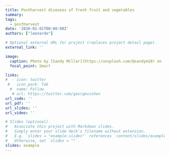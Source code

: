 ```yaml
---
title: Postharvest diseases of fresh fruit and vegetables
summary: 
tags:
  - postharvest
date: '2020-01-01T00:00:00Z'
authors: ["leonardo"]

# Optional external URL for project (replaces project detail page).
external_link: ''

image:
  caption: Photo by [Sandy Millar](https://unsplash.com/@sandym10) on  [Unsplash](https://unsplash.com/) 
  focal_point: Smart

links:
#  - icon: twitter
 #   icon_pack: fab
  #  name: Follow
   # url: https://twitter.com/georgecushen
url_code: ''
url_pdf: ''
url_slides: ''
url_video: ''

# Slides (optional).
#   Associate this project with Markdown slides.
#   Simply enter your slide deck's filename without extension.
#   E.g. `slides = "example-slides"` references `content/slides/example-slides.md`.
#   Otherwise, set `slides = ""`.
slides: example
---
```


